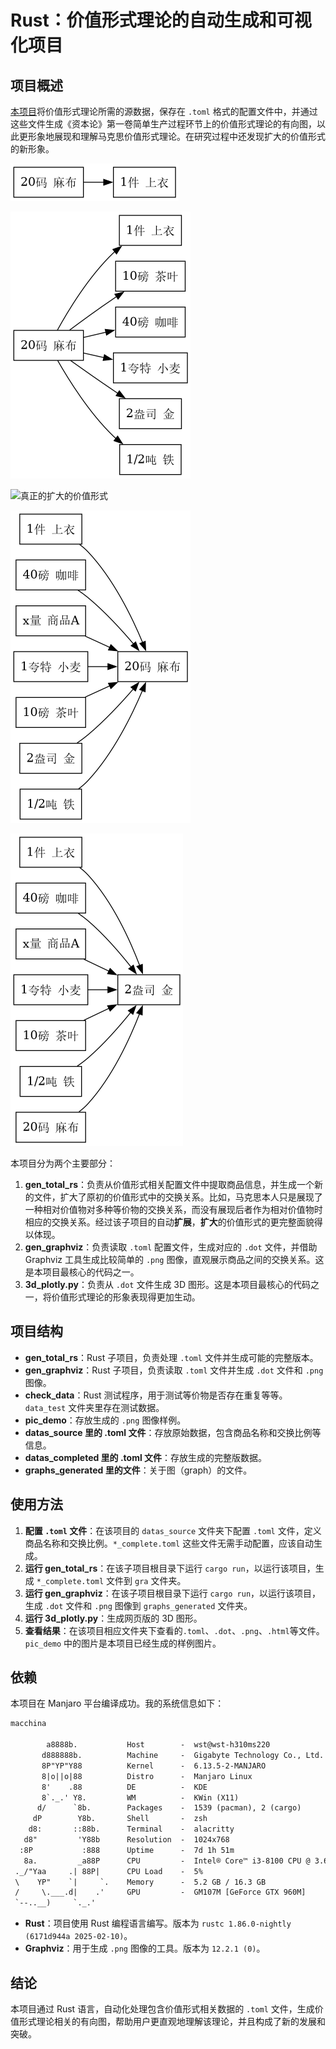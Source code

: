 # Rust：价值形式理论的自动生成和可视化项目

## 项目概述

[本项目](https://github.com/Wangsutan/Kapital/tree/master/资本的生产过程/价值形式理论/价值形式)将价值形式理论所需的源数据，保存在 `.toml` 格式的配置文件中，并通过这些文件生成《资本论》第一卷简单生产过程环节上的价值形式理论的有向图，以此更形象地展现和理解马克思价值形式理论。在研究过程中还发现扩大的价值形式的新形象。

![简单的价值形式](./pic_demo/simple.png)

![扩大的价值形式](./pic_demo/total.png)

![真正的扩大的价值形式](./pic_demo/total_complete.png)

![一般的价值形式](./pic_demo/general.png)

![货币形式](./pic_demo/money.png)

本项目分为两个主要部分：

1. **gen_total_rs**：负责从价值形式相关配置文件中提取商品信息，并生成一个新的文件，扩大了原初的价值形式中的交换关系。比如，马克思本人只是展现了一种相对价值物对多种等价物的交换关系，而没有展现后者作为相对价值物时相应的交换关系。经过该子项目的自动**扩展**，**扩大**的价值形式的更完整面貌得以体现。
2. **gen_graphviz**：负责读取 `.toml` 配置文件，生成对应的 `.dot` 文件，并借助 Graphviz 工具生成比较简单的 `.png` 图像，直观展示商品之间的交换关系。这是本项目最核心的代码之一。
3. **3d_plotly.py**：负责从 `.dot` 文件生成 3D 图形。这是本项目最核心的代码之一，将价值形式理论的形象表现得更加生动。

## 项目结构

- **gen_total_rs**：Rust 子项目，负责处理 `.toml` 文件并生成可能的完整版本。
- **gen_graphviz**：Rust 子项目，负责读取 `.toml` 文件并生成 `.dot` 文件和 `.png` 图像。
- **check_data**：Rust 测试程序，用于测试等价物是否存在重复等等。`data_test` 文件夹里存在测试数据。
- **pic_demo**：存放生成的 `.png` 图像样例。
- **datas_source 里的 .toml 文件**：存放原始数据，包含商品名称和交换比例等信息。
- **datas_completed 里的 .toml 文件**：存放生成的完整版数据。
- **graphs_generated 里的文件**：关于图（graph）的文件。

## 使用方法

1. **配置 `.toml` 文件**：在该项目的 `datas_source` 文件夹下配置 `.toml` 文件，定义商品名称和交换比例。`*_complete.toml` 这些文件无需手动配置，应该自动生成。
2. **运行 gen_total_rs**：在该子项目根目录下运行 `cargo run`，以运行该项目，生成 `*_complete.toml` 文件到 `gra` 文件夹。
3. **运行 gen_graphviz**：在该子项目根目录下运行 `cargo run`，以运行该项目，生成 `.dot` 文件和 `.png` 图像到 `graphs_generated` 文件夹。
4. **运行 3d_plotly.py**：生成网页版的 3D 图形。
5. **查看结果**：在该项目相应文件夹下查看的`.toml`、`.dot`、`.png`、`.html`等文件。`pic_demo` 中的图片是本项目已经生成的样例图片。

## 依赖

本项目在 Manjaro 平台编译成功。我的系统信息如下：

```txt
macchina

        a8888b.           Host        -  wst@wst-h310ms220
       d888888b.          Machine     -  Gigabyte Technology Co., Ltd. Default string H310M S2 2.0
       8P"YP"Y88          Kernel      -  6.13.5-2-MANJARO
       8|o||o|88          Distro      -  Manjaro Linux
       8'    .88          DE          -  KDE
       8`._.' Y8.         WM          -  KWin (X11)
      d/      `8b.        Packages    -  1539 (pacman), 2 (cargo)
     dP        Y8b.       Shell       -  zsh
    d8:       ::88b.      Terminal    -  alacritty
   d8"         'Y88b      Resolution  -  1024x768
  :8P           :888      Uptime      -  7d 1h 51m
   8a.         _a88P      CPU         -  Intel® Core™ i3-8100 CPU @ 3.60GHz (4)
 ._/"Yaa     .| 88P|      CPU Load    -  5%
 \    YP"    `|     `.    Memory      -  5.2 GB / 16.3 GB
 /     \.___.d|    .'     GPU         -  GM107M [GeForce GTX 960M]
 `--..__)     `._.'

 ```

- **Rust**：项目使用 Rust 编程语言编写。版本为 `rustc 1.86.0-nightly (6171d944a 2025-02-10)`。
- **Graphviz**：用于生成 `.png` 图像的工具。版本为 `12.2.1 (0)`。

## 结论

本项目通过 Rust 语言，自动化处理包含价值形式相关数据的 `.toml` 文件，生成价值形式理论相关的有向图，帮助用户更直观地理解该理论，并且构成了新的发展和突破。
